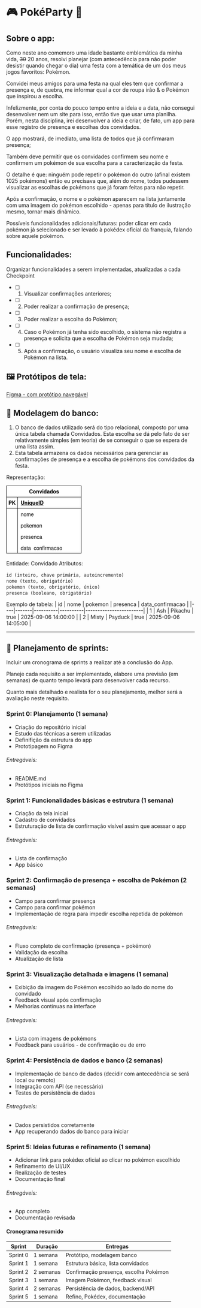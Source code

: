 # 🎮 PokéParty 🥳

## Sobre o app:

Como neste ano comemoro uma idade bastante emblemática da minha vida, ~~30~~ 20 anos, resolvi planejar (com antecedência para não poder desistir quando chegar o dia) uma festa com a temática de um dos meus jogos favoritos: Pokémon.

Convidei meus amigos para uma festa na qual eles tem que confirmar a presença e, de quebra, me informar qual a cor de roupa irão & o Pokémon que inspirou a escolha.

Infelizmente, por conta do pouco tempo entre a ideia e a data, não consegui desenvolver nem um site para isso, então tive que usar uma planilha. Porém, nesta disciplina, irei desenvolver a ideia e criar, de fato, um app para esse registro de presença e escolhas dos convidados.

O app mostrará, de imediato, uma lista de todos que já confirmaram presença;

Também deve permitir que os convidades confirmem seu nome e confirmem um pokémon de sua escolha para a caracterização da festa.

O detalhe é que: ninguém pode repetir o pokémon do outro (afinal existem 1025 pokémons) então eu precisava que, além do nome, todos pudessem visualizar as escolhas de pokémons que já foram feitas para não repetir.

Após a confirmação, o nome e o pokémon aparecem na lista juntamente com uma imagem do pokémon escolhido - apenas para título de ilustração mesmo, tornar mais dinâmico.

Possíveis funcionalidades adicionais/futuras: poder clicar em cada pokémon já selecionado e ser levado à pokédex oficial da franquia, falando sobre aquele pokémon.

## Funcionalidades:

Organizar funcionalidades a serem implementadas, atualizadas a cada Checkpoint

- [ ] 1. Visualizar confirmações anteriores;
- [ ] 2. Poder realizar a confirmação de presença;
- [ ] 3. Poder realizar a escolha do Pokémon;
- [ ] 4. Caso o Pokémon já tenha sido escolhido, o sistema não registra a presença e solicita que a escolha de Pokémon seja mudada;
- [ ] 5. Após a confirmação, o usuário visualiza seu nome e escolha de Pokémon na lista.
        
## 🖼️ Protótipos de tela: 

[Figma - com protótipo navegável](https://www.figma.com/design/LHuHm5ywInZrjJENh0Nezo/Pok%C3%A9Party?node-id=3-41429&t=Psyi8FBeSv6wkiwN-1)

## 🏦 Modelagem do banco: 

1. O banco de dados utilizado será do tipo relacional, composto por uma única tabela chamada Convidados. Esta escolha se dá pelo fato de ser relativamente simples (em teoria) de se conseguir o que se espera de uma lista assim.
2. Esta tabela armazena os dados necessários para gerenciar as confirmações de presença e a escolha de pokémons dos convidados da festa.

Representação:

![Diagrama ER](assets/diag_pdpm_pokeparty.png)

Entidade: Convidado
Atributos:

    id (inteiro, chave primária, autoincremento)
    nome (texto, obrigatório)
    pokemon (texto, obrigatório, único)
    presenca (booleano, obrigatório)

Exemplo de tabela:
| id | nome  | pokemon | presenca | data_confirmacao       |
|----|-------|----------|----------|------------------------|
| 1  | Ash   | Pikachu | true     | 2025-09-06 14:00:00    |
| 2  | Misty | Psyduck | true     | 2025-09-06 14:05:00    |



---

<!-- Projetar a modelagem do banco de dados (seja local ou remoto) e incluir um link para visualização pública no Readme.md

Se o banco for relacional, apresente um diagrama entidade relacionamento representando as tabelas, relações e atributos;

Se o banco for NoSQL, apresente os Schemas dos dados gerados, acessados ou manipulados pelo app;

Se não houver persistência de dados local e o banco for completamente remoto, como uma API manipulada pelo App, envie a modelagem do banco de dados remoto (ou a parcela manipulada pelo App, caso o contexto total seja muito abrangente);

Dica: você pode usar a ferramenta https://app.diagrams.net/ (antigo draw.io) para produzir essas modelagens e gerar um link de visualização pública. Alternativamente, você pode usar outra ferramenta de sua preferência, exportar como imagem e incluir no próprio Readme usando a tag de imagem do markdown ou ainda hospedar no Google Drive, com link público.

-->

## 🏃 Planejamento de sprints: 

Incluir um cronograma de sprints a realizar até a conclusão do App. 

Planeje cada requisito a ser implementado, elabore uma previsão (em semanas) de quanto tempo levará para desenvolver cada recurso.

Quanto mais detalhado e realista for o seu planejamento, melhor será a avaliação neste requisito.

### Sprint 0: Planejamento (1 semana)
- Criação do repositório inicial
- Estudo das técnicas a serem utilizadas
- Definifição da estrutura do app
- Prototipagem no Figma
###### Entregáveis:
- README.md
- Protótipos iniciais no Figma

### Sprint 1: Funcionalidades básicas e estrutura (1 semana)
- Criação da tela inicial
- Cadastro de convidados
- Estruturação de lista de confirmação visível assim que acessar o app
###### Entregáveis:
- Lista de confirmação
- App básico

### Sprint 2: Confirmação de presença + escolha de Pokémon (2 semanas)
- Campo para confirmar presença
- Campo para confirmar pokémon
- Implementação de regra para impedir escolha repetida de pokémon
###### Entregáveis:
- Fluxo completo de confirmação (presença + pokémon)
- Validação da escolha
- Atualização de lista

### Sprint 3: Visualização detalhada e imagens (1 semana)
- Exibição da imagem do Pokémon escolhido ao lado do nome do convidado
- Feedback visual após confirmação
- Melhorias contínuas na interface
###### Entregáveis:
- Lista com imagens de pokémons
- Feedback para usuários - de confirmação ou de erro

### Sprint 4: Persistência de dados e banco (2 semanas)
- Implementação de banco de dados (decidir com antecedência se será local ou remoto)
- Integração com API (se necessário)
- Testes de persistência de dados
###### Entregáveis:
- Dados persistidos corretamente
- App recuperando dados do banco para iniciar

### Sprint 5: Ideias futuras e refinamento (1 semana)
- Adicionar link para pokédex oficial ao clicar no pokémon escolhido
- Refinamento de UI/UX
- Realização de testes
- Documentação final

###### Entregáveis:
- App completo
- Documentação revisada

#### Cronograma resumido
| Sprint        | Duração   | Entregas                          |
|---------------|-----------|---------------------------------------------|
| Sprint 0      | 1 semana  | Protótipo, modelagem banco                  |
| Sprint 1      | 1 semana  | Estrutura básica, lista convidados          |
| Sprint 2      | 2 semanas | Confirmação presença, escolha Pokémon       |
| Sprint 3      | 1 semana  | Imagem Pokémon, feedback visual             |
| Sprint 4      | 2 semanas | Persistência de dados, backend/API          |
| Sprint 5      | 1 semana  | Refino, Pokédex, documentação               |
